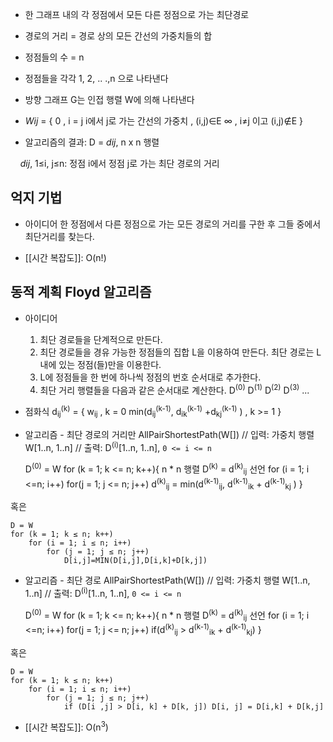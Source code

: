 - 한 그래프 내의 각 정점에서 모든 다른 정점으로 가는 최단경로

- 경로의 거리 = 경로 상의 모든 간선의 가중치들의 합
- 정점들의 수 = n
- 정점들을 각각 1, 2, .. .,n 으로 나타낸다

- 방향 그래프 G는 인접 행렬 W에 의해 나타낸다

- $W{ij}$ = { 
  0                                         , i = j
  i에서 j로 가는 간선의 가중치 , (i,j)∈E
  ∞                                        , i≠j 이고 (i,j)∉E
  }

- 알고리즘의 결과: D = $d{ij}$, n x n 행렬

    $d{ij}$, 1≤i, j≤n: 정점 i에서 정점 j로 가는 최단 경로의 거리

## 억지 기법
- 아이디어
  한 정점에서 다른 정점으로 가는 모든 경로의 거리를 구한 후 그들 중에서 최단거리를 찾는다.

- [[시간 복잡도]]: O(n!)

## 동적 계획 Floyd 알고리즘
- 아이디어
	1. 최단 경로들을 단계적으로 만든다.
	2. 최단 경로들을 경유 가능한 정점들의 집합 L을 이용하여 만든다. 최단 경로는 L 내에 있는 정점(들)만을 이용한다.
	3. L에 정점들을 한 번에 하나씩 정점의 번호 순서대로 추가한다.
	4. 최단 거리 행렬들을 다음과 같은 순서대로 계산한다.
	   D<sup>(0)</sup> D<sup>(1)</sup> D<sup>(2)</sup> D<sup>(3)</sup> ...

- 점화식
  d<sub>ij</sub><sup>(k)</sup> = {
  w<sub>ij</sub>                                              , k = 0
  min(d<sub>ij</sub><sup>(k-1)</sup>, d<sub>ik</sub><sup>(k-1)</sup> +d<sub>kj</sub><sup>(k-1)</sup> ) , k >= 1
  }

- 알고리즘 - 최단 경로의 거리만
  AllPairShortestPath(W[])
  // 입력: 가중치 행렬 W[1..n, 1..n]
  // 출력: D<sup>(i)</sup>[1..n, 1..n], `0 <= i <= n`


  D<sup>(0)</sup> = W
  for (k = 1; k <= n; k++){
	  n * n 행렬 D<sup>(k)</sup> = d<sub></sub><sup>(k)</sup><sub>ij</sub> 선언
	  for (i = 1; i <=n; i++)
		  for(j = 1; j <= n; j++)
			  d<sub></sub><sup>(k)</sup><sub>ij</sub> = min(d<sub></sub><sup>(k-1)</sup><sub>ij</sub>, d<sub></sub><sup>(k-1)</sup><sub>ik</sub> + d<sub></sub><sup>(k-1)</sup><sub>kj</sub> )
  }


  
혹은
```
D = W
for (k = 1; k ≤ n; k++)
	for (i = 1; i ≤ n; i++)
		for (j = 1; j ≤ n; j++)
			D[i,j]=MIN(D[i,j],D[i,k]+D[k,j])
```

- 알고리즘 - 최단 경로
  AllPairShortestPath(W[])
  // 입력: 가중치 행렬 W[1..n, 1..n]
  // 출력: D<sup>(i)</sup>[1..n, 1..n], `0 <= i <= n`
  
  D<sup>(0)</sup> = W
  for (k = 1; k <= n; k++){
	  n * n 행렬 D<sup>(k)</sup> = d<sub></sub><sup>(k)</sup><sub>ij</sub> 선언
	  for (i = 1; i <=n; i++)
		  for(j = 1; j <= n; j++)
			  if(d<sub></sub><sup>(k)</sup><sub>ij</sub> > d<sub></sub><sup>(k-1)</sup><sub>ik</sub> + d<sub></sub><sup>(k-1)</sup><sub>kj</sub>) 
  }

혹은
```
D = W
for (k = 1; k ≤ n; k++)
	for (i = 1; i ≤ n; i++)
		for (j = 1; j ≤ n; j++)
			if (D[i ,j] > D[i, k] + D[k, j]) D[i, j] = D[i,k] + D[k,j]
```
- [[시간 복잡도]]: O(n<sup>3</sup>)